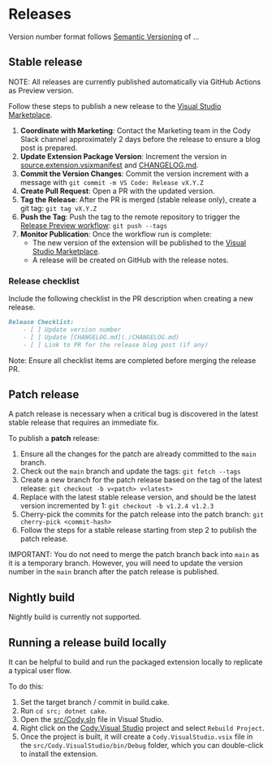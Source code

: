 
# Releases

Version number format follows [Semantic Versioning](https://semver.org/) of <major>.<minor>.<patch>.

## Stable release

NOTE: All releases are currently published automatically via GitHub Actions as Preview version.

Follow these steps to publish a new release to the [Visual Studio Marketplace](https://marketplace.visualstudio.com/items?itemName=sourcegraph.cody-vs).

1. **Coordinate with Marketing**: Contact the Marketing team in the Cody Slack channel approximately 2 days before the release to ensure a blog post is prepared.
2. **Update Extension Package Version**: Increment the version in [source.extension.vsixmanifest](../../src/Cody.VisualStudio/source.extension.vsixmanifest) and [CHANGELOG.md](../../CHANGELOG.md).
3. **Commit the Version Changes**: Commit the version increment with a message with `git commit -m VS Code: Release vX.Y.Z`
4. **Create Pull Request**: Open a PR with the updated version.
5. **Tag the Release**: After the PR is merged (stable release only), create a git tag: `git tag vX.Y.Z`
6. **Push the Tag**: Push the tag to the remote repository to trigger the [Release Preview workflow](https://github.com/sourcegraph/cody-vs/actions/workflows/release-preview.yml): `git push --tags`
7. **Monitor Publication**: Once the workflow run is complete:
   - The new version of the extension will be published to the [Visual Studio Marketplace](https://marketplace.visualstudio.com/items?itemName=sourcegraph.cody-vs).
   - A release will be created on GitHub with the release notes.

### Release checklist

Include the following checklist in the PR description when creating a new release.

```markdown
Release Checklist:
    - [ ] Update version number
    - [ ] Update [CHANGELOG.md](./CHANGELOG.md)
    - [ ] Link to PR for the release blog post (if any)
```

Note: Ensure all checklist items are completed before merging the release PR.

## Patch release

A patch release is necessary when a critical bug is discovered in the latest stable release that requires an immediate fix.

To publish a **patch** release:

1. Ensure all the changes for the patch are already committed to the `main` branch.
2. Check out the `main` branch and update the tags: `git fetch --tags`
3. Create a new branch for the patch release based on the tag of the latest release: `git checkout -b v<patch> v<latest>`
4. Replace <latest> with the latest stable release version, and <patch> should be the latest version incremented by 1: `git checkout -b v1.2.4 v1.2.3`
5. Cherry-pick the commits for the patch release into the patch branch: `git cherry-pick <commit-hash>`
6. Follow the steps for a stable release starting from step 2 to publish the patch release.

IMPORTANT: You do not need to merge the patch branch back into `main` as it is a temporary branch. However, you will need to update the version number in the `main` branch after the patch release is published.

## Nightly build

Nightly build is currently not supported.

## Running a release build locally

It can be helpful to build and run the packaged extension locally to replicate a typical user flow.

To do this:

1. Set the target branch / commit in build.cake.
2. Run `cd src; dotnet cake`.
3. Open the [src/Cody.sln](src/Cody.sln) file in Visual Studio.
4. Right click on the [Cody.Visual Studio](src/Cody.VisualStudio/) project and select `Rebuild Project`.
5. Once the project is built, it will create a `Cody.VisualStudio.vsix` file in the `src/Cody.VisualStudio/bin/Debug` folder, which you can double-click to install the extension.